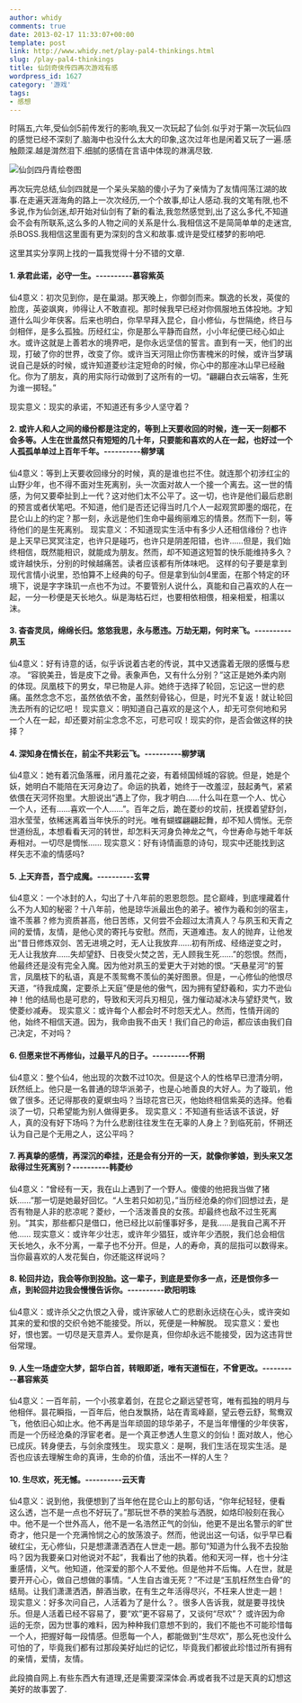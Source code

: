 ```yaml
---
author: whidy
comments: true
date: 2013-02-17 11:33:07+00:00
template: post
link: http://www.whidy.net/play-pal4-thinkings.html
slug: /play-pal4-thinkings
title: 仙剑奇侠传四再次游戏有感
wordpress_id: 1627
category: '游戏'
tags:
- 感想
---
```


时隔五,六年,受仙剑5前传发行的影响,我又一次玩起了仙剑.似乎对于第一次玩仙四的感觉已经不深刻了.脑海中也没什么太大的印象,这次过年也是闲着又玩了一遍.感触颇深.越是潸然泪下.细腻的感情在言语中体现的淋漓尽致.

![仙剑四丹青绘卷图](http://www.whidy.net/wp-content/uploads/2013/02/pal4-400x300.jpg)

再次玩完总结,仙剑四就是一个呆头呆脑的傻小子为了亲情为了友情闯荡江湖的故事.在走遍天涯海角的路上一次次经历,一个个故事,却让人感动.我的文笔有限,也不多说,作为仙剑迷,却开始对仙剑有了新的看法,我忽然感觉到,出了这么多代,不知道会不会有所联系,这么多的人物之间的关系是什么.我相信这不是简简单单的走迷宫,杀BOSS.我相信这里面有更为深刻的含义和故事.或许是受红楼梦的影响吧.

这里其实分享网上找的一篇我觉得十分不错的文章.


#### 1. 承君此诺，必守一生。----------慕容紫英


仙4意义：初次见到你，是在巢湖。那天晚上，你御剑而来。飘逸的长发，英俊的脸庞，英姿飒爽，帅得让人不敢直视。那时候我早已经对你佩服地五体投地。才知道什么叫少年侠客。后来也明白，你早早拜入昆仑，自小修仙，与世隔绝，终日与剑相伴，是多么孤独。历经红尘，你是那么平静而自然，小小年纪便已经心如止水。或许这就是上善若水的境界吧，是你永远坚信的誓言。直到有一天，他们的出现，打破了你的世界，改变了你。或许当天河阻止你伤害槐米的时候，或许当梦璃说自己是妖的时候，或许知道菱纱注定短命的时候，你心中的那座冰山早已经融化。你为了朋友，真的用实际行动做到了这所有的一切。“翩翩白衣云端客，生死为谁一掷轻。”

现实意义：现实的承诺，不知道还有多少人坚守着？<!-- more -->


#### 2. 或许人和人之间的缘份都是注定的，等到上天要收回的时候，连一天一刻都不会多等。人生在世虽然只有短短的几十年，只要能和喜欢的人在一起，也好过一个人孤孤单单过上百年千年。----------柳梦璃


仙4意义：等到上天要收回缘分的时候，真的是谁也拦不住。就连那个初涉红尘的山野少年，也不得不面对生死离别，头一次面对故人一个接一个离去。这一世的情感，为何又要牵扯到上一代？这对他们太不公平了。这一切，也许是他们最后悲剧的预言或者伏笔吧。不知道，他们是否还记得当时几个人一起观赏即墨的烟花，在昆仑山上的约定？那一刻，永远是他们生命中最绚丽难忘的情景。然而下一刻，等待他们的是生死离别。
现实意义：不知道现实生活中有多少人还相信缘份？也许是上天早已冥冥注定，也许只是碰巧，也许只是阴差阳错，也许……但是，我们始终相信，既然能相识，就能成为朋友。然而，却不知道这短暂的快乐能维持多久？或许越快乐，分别的时候越痛苦。读者应该都有所体味吧。 这样的句子要是拿到现代言情小说里，恐怕算不上经典的句子。但是拿到仙剑4里面，在那个特定的环境下，说是字字珠玑一点也不为过。不要管别人说什么，真能和自己喜欢的人在一起，一分一秒便是天长地久。纵是海枯石烂，也要相依相偎，相亲相爱，相濡以沫。


#### 3. 杳杳灵凤，绵绵长归。悠悠我思，永与愿违。万劫无期，何时来飞。----------夙玉


仙4意义：好有诗意的话，似乎诉说着古老的传说，其中又透露着无限的感慨与悲凉。 “容貌美丑，皆是皮下之骨。表象声色，又有什么分别？”这正是她外柔内刚的体现。凤凰枝下的男女，早已物是人非。她终于选择了轮回，忘记这一世的悲痛。虽然念念不忘，虽然依依不舍，虽然刻骨铭心，但是，时光不复返！就让轮回洗去所有的记忆吧！
现实意义：明知道自己喜欢的是这个人，却无可奈何地和另一个人在一起，却还要对前尘念念不忘，可悲可叹！现实的你，是否会做这样的抉择？


#### 4. 深知身在情长在，前尘不共彩云飞。----------柳梦璃


仙4意义：她有着沉鱼落雁，闭月羞花之姿，有着倾国倾城的容貌。但是，她是个妖，她明白不能陪在天河身边了。命运的执着，她终于一改羞涩，鼓起勇气，紧紧依偎在天河怀抱里。大胆说出“遇上了你，我才明白……什么叫在意一个人、忧心一个人，还有……喜欢一个人……”。百年之后，跪在菱纱的坟前，抚摸着望舒剑，泪水莹莹，依稀迷离着当年快乐的时光。唯有蝴蝶翩翩起舞，却不知人惆怅。无奈世道纷乱，本想看看天河的转世，却怎料天河身负神龙之气，今世寿命与她千年妖寿相对。一切尽是惆怅……
现实意义：好有诗情画意的诗句，现实中还能找到这样矢志不渝的情感吗?


#### 5. 上天弃吾，吾宁成魔。----------玄霄


仙4意义：一个冰封的人，勾出了十八年前的恩恩怨怨。昆仑巅峰，到底埋藏着什么不为人知的秘密？十八年前，他是琼华派最出色的弟子。被作为羲和剑的宿主，谁不羡慕？修为资质甚高，他日苦练，又何尝不会超过太清真人？与夙玉和天青之间的爱情，友情，是他心灵的寄托与安慰。然而，天道难违。友人的抛弃，让他发出“昔日修炼双剑、苦无进境之时，无人让我放弃……初有所成、经络逆变之时，无人让我放弃……失却望舒、日夜受火焚之苦，无人顾我生死……”的怨恨。然而，他最终还是没有完全入魔。因为他对夙玉的爱更大于对她的恨。“天悬星河“的誓言，凤凰枝下的私语，真是不羡鸳鸯不羡仙的美好图景。但是，一心修仙的他恨尽天道，“待我成魔，定要杀上天庭”便是他的傲气，因为拥有望舒羲和，实力不逊仙神！他的结局也是可悲的，导致和天河兵刃相见，强力催动凝冰决与望舒灵气，致使菱纱减寿。
现实意义：或许每个人都会时不时怨天尤人。然而，性情开阔的他，始终不相信天道。因为，我命由我不由天！我们自己的命运，都应该由我们自己决定，不对吗？


#### 6. 但愿来世不再修仙，过最平凡的日子。----------怀朔


仙4意义：整个仙4，他出现的次数不过10次。但是这个人的性格早已澄清分明，跃然纸上。他只是一名普通的琼华派弟子，也是心地善良的大好人。为了璇玑，他做了很多。还记得那夜的夏螟虫吗？当琼花宫已灭，他始终相信紫英的选择。他看淡了一切，只希望能为别人做得更多。
现实意义：不知道有些话该不该说，好人，真的没有好下场吗？为什么悲剧往往发生在无辜的人身上？到临死前，怀朔还认为自己是个无用之人，这公平吗？


#### 7. 再真挚的感情，再深沉的牵挂，还是会有分开的一天，就像你爹娘，到头来又怎敌得过生死离别？----------韩菱纱


仙4意义：“曾经有一天，我在山上遇到了一个野人。傻傻的他把我当做了猪妖……”那一切是她最好回忆。“人生若只如初见，”当历经沧桑的你们回想过去，是否有物是人非的悲凉呢？菱纱，一个活泼善良的女孩。却最终也敌不过生死离别。“其实，那些都只是借口，他已经比以前懂事好多，是我……是我自己离不开他……
现实意义：或许年少壮志，或许年少猖狂，或许年少洒脱，我们总会相信天长地久，永不分离，一辈子也不分开。但是，人的寿命，真的屈指可以数得来。当你最喜欢的人发花鬓白，你还能这样说吗？


#### 8. 轮回井边，我会等你到投胎。这一辈子，到底是爱你多一点，还是恨你多一点，到轮回井边我会慢慢告诉你。----------欧阳明珠


仙4意义：或许杀父之仇恨之入骨，或许家破人亡的悲剧永远绕在心头，或许突如其来的爱和恨的交织令她不能接受。所以，死便是一种解脱。
现实意义：爱也好，恨也罢。一切尽是天意弄人。爱你是真，但你却永远不能接受，因为这违背世俗常理。


#### 9. 人生一场虚空大梦，韶华白首，转眼即逝，唯有天道恒在，不曾更改。----------慕容紫英


仙4意义：一百年前，一个小孩拿着剑，在昆仑之巅远望苍穹，唯有孤独的明月与他相伴。昙花瞬指，一百年后，他白发飘扬，站在青鸾峰巅，望云卷云舒，鸳鸯双飞，他依旧心如止水。他不再是当年顽固的琼华弟子，不是当年懵懂的少年侠客，而是一个历经沧桑的浮宦老者。是一个真正参透人生意义的剑仙！面对故人，他心已成灰。转身便去，与剑余度残生。
现实意义：是啊，我们生活在现实生活。是否也应该去理解生命的真谛，生命的价值，活出不一样的人生？


#### 10. 生尽欢，死无憾。----------云天青


仙4意义：说到他，我便想到了当年他在昆仑山上的那句话，“你年纪轻轻，便看这么透，岂不是一点也不好玩了。”那玩世不恭的笑脸与洒脱，如烙印般刻在我心中。他不是一个世外高人，他不是一名浩然正气的剑仙，他更不是出名警示的旷世奇才，他只是一个充满怜悯之心的放荡浪子。然而，他说出这一句话，似乎早已看破红尘，无心修仙，只是想潇潇洒洒在人世走一趟。那句“知道为什么我不去投胎吗？因为我要亲口对他说对不起”，我看出了他的执着。他和天河一样，也十分注重感情，义气。他知道，他深爱的那个人不爱他。但是他并不后悔。人在世，就是要开开心心，做自己想做的事情。“人生自古谁无死？”不过是“玉肌枉然生白骨”的结局。让我们潇潇洒洒，醉酒当歌，在有生之年活得尽兴，不枉来人世走一趟！
现实意义：好多次问自己，人活着为了是什么？。很多人告诉我，就是要寻找快乐。但是人活着已经不容易了，要“欢”更不容易了，又谈何“尽欢”？ 或许因为命运的无奈，因为世事的难料，因为种种我们意想不到的，我们不能也不可能珍惜每一个人，把握好每一段情感。但愿每一个人，都能做到“生尽欢”，那么死也没什么可怕的了，毕竟我们都有过那段美好灿烂的记忆，毕竟我们都彼此珍惜过所有拥有的亲情，爱情，友情。

此段摘自网上.有些东西大有道理,还是需要深深体会.再或者我不过是天真的幻想这美好的故事罢了.
